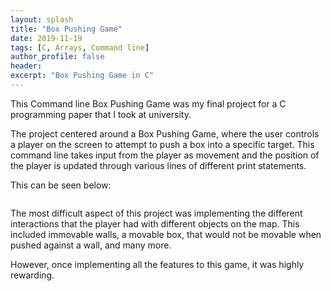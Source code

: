 ```yaml
---
layout: splash
title: "Box Pushing Game"
date: 2019-11-19
tags: [C, Arrays, Command line]
author_profile: false
header:
excerpt: "Box Pushing Game in C"
---
```

This Command line Box Pushing Game was my final project for a C programming paper that
I took at university.

The project centered around a Box Pushing Game, where the user controls a player
on the screen to attempt to push a box into a specific target. This command line
takes input from the player as movement and the position of the player is updated through various
lines of different print statements.

This can be seen below:

<img src="{{ site.url }}{{ site.baseurl }}/images/C/C1.JPG" alt="">


The most difficult aspect of this project was implementing the different interactions
that the player had with different objects on the map. This included immovable walls,
a movable box, that would not be movable when pushed against a wall, and many more.

However, once implementing all the features to this game, it was highly rewarding.

<img src="{{ site.url }}{{ site.baseurl }}/images/C/C2.JPG" alt="">
